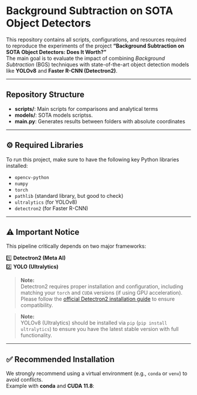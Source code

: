 # Background Subtraction on SOTA Object Detectors

This repository contains all scripts, configurations, and resources required to reproduce the experiments of the project **“Background Subtraction on SOTA Object Detectors: Does It Worth?”**  
The main goal is to evaluate the impact of combining *Background Subtraction* (BGS) techniques with state-of-the-art object detection models like **YOLOv8** and **Faster R-CNN (Detectron2)**.

---

## Repository Structure

- **scripts/**: Main scripts for comparisons and analytical terms
- **models/**: SOTA models scriptss.
- **main.py**: Generates results between folders with absolute coordinates

---

## ⚙️ Required Libraries

To run this project, make sure to have the following key Python libraries installed:

- `opencv-python`
- `numpy`
- `torch`
- `pathlib` (standard library, but good to check)
- `ultralytics` (for YOLOv8)
- `detectron2` (for Faster R-CNN)

---

## ⚠️ Important Notice

This pipeline critically depends on two major frameworks:

1️⃣ **Detectron2 (Meta AI)**  
2️⃣ **YOLO (Ultralytics)**

> **Note:**  
Detectron2 requires proper installation and configuration, including matching your `torch` and `CUDA` versions (if using GPU acceleration). Please follow the [official Detectron2 installation guide](https://detectron2.readthedocs.io/) to ensure compatibility.

> **Note:**  
YOLOv8 (Ultralytics) should be installed via `pip` (`pip install ultralytics`) to ensure you have the latest stable version with full functionality.

---

## ✅ Recommended Installation

We strongly recommend using a virtual environment (e.g., `conda` or `venv`) to avoid conflicts.  
Example with **conda** and **CUDA 11.8**:

